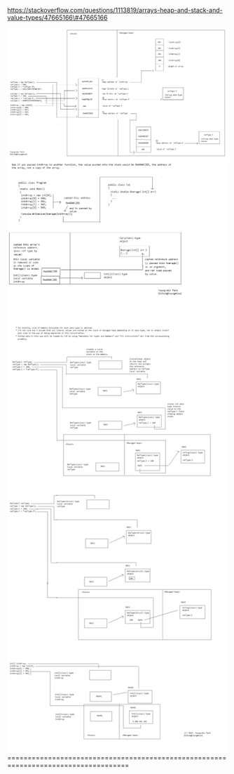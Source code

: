 

https://stackoverflow.com/questions/1113819/arrays-heap-and-stack-and-value-types/47665166\#47665166  

![](/assets/11.png)![](/assets/22.png)![](/assets/33.png)====================================================================================

